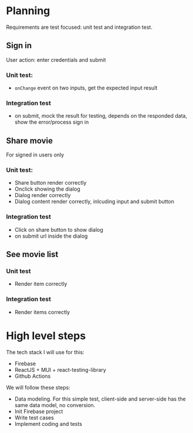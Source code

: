 # Planning

Requirements are test focused: unit test and integration test.

## Sign in
User action: enter credentials and submit

### Unit test:
- `onChange` event on two inputs, get the expected input result

### Integration test
- on submit, mock the result for testing, depends on the responded data, show the error/process sign in


## Share movie

For signed in users only

### Unit test:
- Share button render correctly
- Onclick showing the dialog
- Dialog render correctly
- Dialog content render correctly, inlcuding input and submit button

### Integration test
- Click on share button to show dialog
- on submit url inside the dialog

## See movie list

### Unit test
- Render item correctly

### Integration test
- Render items correctly


# High level steps

The tech stack I will use for this:
- Firebase
- ReactJS + MUI + react-testing-library
- Github Actions

We will follow these steps:
- Data modeling. For this simple test, client-side and server-side has the same data model, no conversion.
- Init Firebase project
- Write test cases
- Implement coding and tests